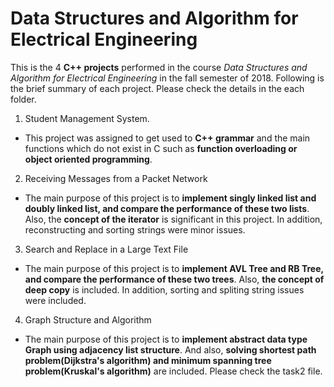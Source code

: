# Data Structures and Algorithm for Electrical Engineering

This is the 4 **C++ projects** performed in the course *Data Structures and Algorithm for Electrical Engineering* in the fall semester of 2018. Following is the brief summary of each project. Please check the details in the each folder.

1. Student Management System.
- This project was assigned to get used to **C++ grammar** and the main functions which do not exist in C such as **function overloading or object oriented programming**.

2. Receiving Messages from a Packet Network
- The main purpose of this project is to **implement singly linked list and doubly linked list, and compare the performance of these two lists**. Also, the **concept of the iterator** is significant in this project. In addition, reconstructing and sorting strings were minor issues.   

3. Search and Replace in a Large Text File
- The main purpose of this project is to **implement AVL Tree and RB Tree, and compare the performance of these two trees**. Also, **the concept of deep copy** is included. In addition, sorting and spliting string issues were included.

4. Graph Structure and Algorithm
- The main purpose of this project is to **implement abstract data type Graph using adjacency list structure**. And also, **solving shortest path problem(Dijkstra's algorithm) and minimum spanning tree problem(Kruskal's algorithm)** are included. Please check the task2 file.
